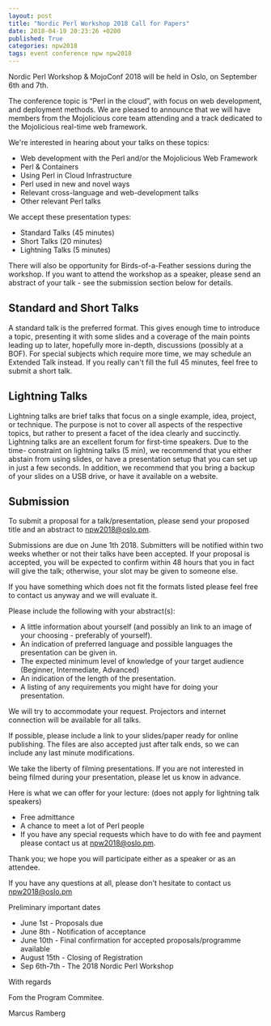 ```yaml
---
layout: post
title: "Nordic Perl Workshop 2018 Call for Papers"
date: 2018-04-19 20:23:26 +0200
published: True
categories: npw2018
tags: event conference npw npw2018
---
```


Nordic Perl Workshop & MojoConf 2018 will be held in Oslo, on September 6th
and 7th.

The conference topic is “Perl in the cloud”, with focus on web development,
and deployment methods. We are pleased to announce that we will have members
from the Mojolicious core team attending and a track dedicated to the
Mojolicious real-time web framework.

We're interested in hearing about your talks on these topics:

* Web development with the Perl and/or the Mojolicious Web Framework
* Perl & Containers
* Using Perl in Cloud Infrastructure
* Perl used in new and novel ways
* Relevant cross-language and web-development talks
* Other relevant Perl talks

We accept these presentation types:

* Standard Talks (45 minutes)
* Short Talks (20 minutes)
* Lightning Talks (5 minutes)

There will also be opportunity for Birds-of-a-Feather sessions during the
workshop. If you want to attend the workshop as a speaker, please send an
abstract of your talk - see the submission section below for details.

## Standard and Short Talks

A standard talk is the preferred format. This gives enough time to introduce a
topic, presenting it with some slides and a coverage of the main points leading
up to later, hopefully more in-depth, discussions (possibly at a BOF). For
special subjects which require more time, we may schedule an Extended Talk
instead. If you really can't fill the full 45 minutes, feel free to submit a
short talk.

## Lightning Talks

Lightning talks are brief talks that focus on a single example, idea, project,
or technique. The purpose is not to cover all aspects of the respective topics,
but rather to present a facet of the idea clearly and succinctly. Lightning
talks are an excellent forum for first-time speakers. Due to the time-
constraint on lightning talks (5 min), we recommend that you either abstain
from using slides, or have a presentation setup that you can set up in just a
few seconds. In addition, we recommend that you bring a backup of your slides
on a USB drive, or have it available on a website.

## Submission

To submit a proposal for a talk/presentation, please send your proposed
title and an abstract to <npw2018@oslo.pm>.

Submissions are due on June 1th 2018. Submitters will be notified within two
weeks whether or not their talks have been accepted.  If your proposal is
accepted, you will be expected to confirm within 48 hours that you in fact
will give the talk; otherwise, your slot may be given to someone else.

If you have something which does not fit the formats listed please feel free
to contact us anyway and we will evaluate it.

Please include the following with your abstract(s):

* A little information about yourself (and possibly an link to an image of your
  choosing - preferably of yourself).
* An indication of preferred language and possible languages the presentation
  can be given in.
* The expected minimum level of knowledge of your target audience (Beginner,
  Intermediate, Advanced)
* An indication of the length of the presentation.
* A listing of any requirements you might have for doing your presentation.

We will try to accommodate your request. Projectors and internet connection
will be available for all talks.

If possible, please include a link to your slides/paper ready for online
publishing. The files are also accepted just after talk ends, so we can
include any last minute modifications.

We take the liberty of filming presentations. If you are not interested in
being filmed during your presentation, please let us know in advance.

Here is what we can offer for your lecture: (does not apply for lightning talk
speakers)

* Free admittance
* A chance to meet a lot of Perl people
* If you have any special requests which have to do with fee and payment please
  contact us at <npw2018@oslo.pm>.

Thank you; we hope you will participate either as a speaker or as an attendee.

If you have any questions at all, please don't hesitate to contact us
<npw2018@oslo.pm>

Preliminary important dates

* June 1st - Proposals due
* June 8th  - Notification of acceptance
* June 10th - Final confirmation for accepted proposals/programme available
* August 15th - Closing of Registration
* Sep 6th-7th - The 2018 Nordic Perl Workshop

With regards

Fom the Program Commitee.

Marcus Ramberg
